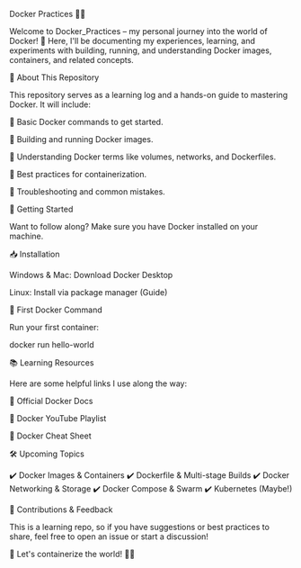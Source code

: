 Docker Practices 🚢🐳

Welcome to Docker_Practices – my personal journey into the world of Docker! 🌊 Here, I'll be documenting my experiences, learning, and experiments with building, running, and understanding Docker images, containers, and related concepts.

📌 About This Repository

This repository serves as a learning log and a hands-on guide to mastering Docker. It will include:

🔹 Basic Docker commands to get started.

🔹 Building and running Docker images.

🔹 Understanding Docker terms like volumes, networks, and Dockerfiles.

🔹 Best practices for containerization.

🔹 Troubleshooting and common mistakes.



🚀 Getting Started

Want to follow along? Make sure you have Docker installed on your machine.

📥 Installation

Windows & Mac: Download Docker Desktop

Linux: Install via package manager (Guide)

🔹 First Docker Command

Run your first container:

docker run hello-world

📚 Learning Resources

Here are some helpful links I use along the way:

📖 Official Docker Docs

🎥 Docker YouTube Playlist

📜 Docker Cheat Sheet

🛠️ Upcoming Topics

✔️ Docker Images & Containers
✔️ Dockerfile & Multi-stage Builds
✔️ Docker Networking & Storage
✔️ Docker Compose & Swarm
✔️ Kubernetes (Maybe!)

🙌 Contributions & Feedback

This is a learning repo, so if you have suggestions or best practices to share, feel free to open an issue or start a discussion!

🔹 Let's containerize the world! 🐳💙

